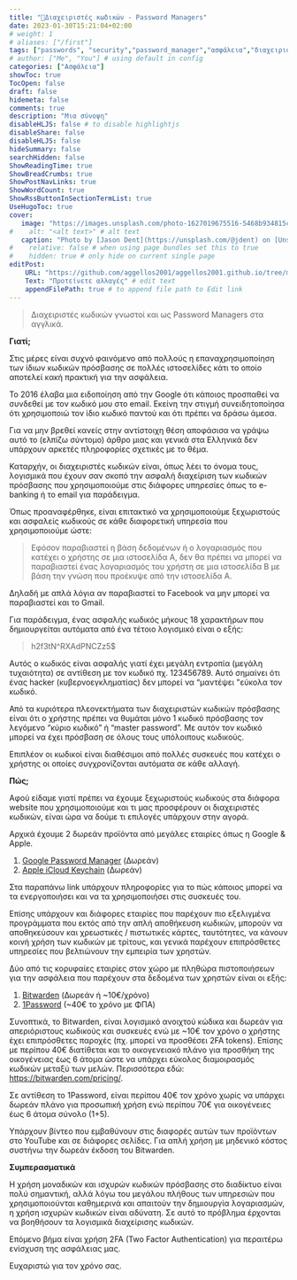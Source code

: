 ```yaml
---
title: "🔐Διαχειριστές κωδικών - Password Managers"
date: 2023-01-30T15:21:04+02:00
# weight: 1
# aliases: ["/first"]
tags: ["passwords", "security","password_manager","ασφάλεια","διαχειριστές κωδικών"]
# author: ["Me", "You"] # using default in config
categories: ["Ασφάλεια"]
showToc: true
TocOpen: false
draft: false
hidemeta: false
comments: true
description: "Μια σύνοψη"
disableHLJS: false # to disable highlightjs
disableShare: false
disableHLJS: false
hideSummary: false
searchHidden: false
ShowReadingTime: true
ShowBreadCrumbs: true
ShowPostNavLinks: true
ShowWordCount: true
ShowRssButtonInSectionTermList: true
UseHugoToc: true
cover:
   image: "https://images.unsplash.com/photo-1627019675516-5468b934815c?ixlib=rb-4.0.3&ixid=MnwxMjA3fDB8MHxwaG90by1wYWdlfHx8fGVufDB8fHx8&auto=format&fit=crop&w=605&q=80" # image path/url
#    alt: "<alt text>" # alt text
   caption: "Photo by [Jason Dent](https://unsplash.com/@jdent) on [Unsplash](https://unsplash.com/)" # display caption under cover
#    relative: false # when using page bundles set this to true
#    hidden: true # only hide on current single page
editPost:
    URL: "https://github.com/aggellos2001/aggellos2001.github.io/tree/main/content"
    Text: "Προτείνετε αλλαγές" # edit text
    appendFilePath: true # to append file path to Edit link
---
```

> Διαχειριστές κωδικών γνωστοί και ως Password Managers στα αγγλικά.

**Γιατί;**

Στις μέρες είναι συχνό φαινόμενο από πολλούς η επαναχρησιμοποίηση των ίδιων κωδικών πρόσβασης σε πολλές ιστοσελίδες κάτι το οποίο αποτελεί κακή πρακτική για την ασφάλεια.

Το 2016 έλαβα μια ειδοποίηση από την Google ότι κάποιος προσπαθεί να συνδεθεί με τον κωδικό μου στο email. Εκείνη την στιγμή συνειδητοποίησα ότι χρησιμοποιώ τον ίδιο κωδικό παντού και ότι πρέπει να δράσω άμεσα.

Για να μην βρεθεί κανείς στην αντίστοιχη θέση αποφάσισα να γράψω αυτό το (ελπίζω σύντομο) άρθρο μιας και γενικά στα Ελληνικά δεν υπάρχουν αρκετές πληροφορίες σχετικές με το θέμα.

Καταρχήν, οι διαχειριστές κωδικών είναι, όπως λέει το όνομα τους, λογισμικά που έχουν σαν σκοπό την ασφαλή διαχείριση των κωδικών πρόσβασης που χρησιμοποιούμε στις διάφορες υπηρεσίες όπως το e-banking ή το email για παράδειγμα.

Όπως προαναφέρθηκε, είναι επιτακτικό να χρησιμοποιούμε ξεχωριστούς και ασφαλείς κωδικούς σε κάθε διαφορετική υπηρεσία που χρησιμοποιούμε ώστε:

>Εφόσον παραβιαστεί η βάση δεδομένων ή ο λογαριασμός που κατέχει ο χρήστης σε μια ιστοσελίδα Α, δεν θα πρέπει να μπορεί να παραβιαστεί ένας λογαριασμός του χρήστη σε μια ιστοσελίδα Β με βάση την γνώση που προέκυψε από την ιστοσελίδα Α.

Δηλαδή με απλά λόγια αν παραβιαστεί το Facebook να μην μπορεί να παραβιαστεί και το Gmail.

Για παράδειγμα, ένας ασφαλής κωδικός μήκους 18 χαρακτήρων που δημιουργείται αυτόματα από ένα τέτοιο λογισμικό είναι ο εξής:

>h2f3tN^RXAdPNCZz5$

Αυτός ο κωδικός είναι ασφαλής γιατί έχει μεγάλη εντροπία (μεγάλη τυχαιότητα) σε αντίθεση με τον κωδικό πχ. 123456789. Αυτό σημαίνει ότι ένας hacker (κυβερνοεγκληματίας) δεν μπορεί να “μαντέψει "εύκολα τον κωδικό.

Από τα κυριότερα πλεονεκτήματα των διαχειριστών κωδικών πρόσβασης είναι ότι ο χρήστης πρέπει να θυμάται μόνο 1 κωδικό πρόσβασης τον λεγόμενο “κύριο κωδικό” ή “master password”. Με αυτόν τον κωδικό μπορεί να έχει πρόσβαση σε όλους τους υπόλοιπους κωδικούς.

Επιπλέον οι κωδικοί είναι διαθέσιμοι από πολλές συσκευές που κατέχει ο χρήστης οι οποίες συγχρονίζονται αυτόματα σε κάθε αλλαγή.

**Πώς;**

Αφού είδαμε γιατί πρέπει να έχουμε ξεχωριστούς κωδικούς στα διάφορα website που χρησιμοποιούμε και τι μας προσφέρουν οι διαχειριστές κωδικών, είναι ώρα να δούμε τι επιλογές υπάρχουν στην αγορά.

Αρχικά έχουμε 2 δωρεάν προϊόντα από μεγάλες εταιρίες όπως η Google & Apple.

1. [Google Password Manager](https://support.google.com/accounts/answer/6197437) (Δωρεάν)
2. [Apple iCloud Keychain](https://support.apple.com/el-gr/HT204085) (Δωρεάν)

Στα παραπάνω link υπάρχουν πληροφορίες για το πώς κάποιος μπορεί να τα ενεργοποιήσει και να τα χρησιμοποιήσει στις συσκευές του.

Επίσης υπάρχουν και διάφορες εταιρίες που παρέχουν πιο εξελιγμένα προγράμματα που εκτός από την απλή αποθήκευση κωδικών, μπορούν να αποθηκεύσουν και χρεωστικές / πιστωτικές κάρτες, ταυτότητες, να κάνουν κοινή χρήση των κωδικών με τρίτους, και γενικά παρέχουν επιπρόσθετες υπηρεσίες που βελτιώνουν την εμπειρία των χρηστών.

Δύο από τις κορυφαίες εταιρίες στον χώρο με πληθώρα πιστοποιήσεων για την ασφάλεια που παρέχουν στα δεδομένα των χρηστών είναι οι εξής:

1. [Bitwarden](https://bitwarden.com/) (Δωρεάν ή ~10€/χρόνο)
2. [1Password](https://1password.eu/) (~40€ το χρόνο με ΦΠΑ)

Συνοπτικά, το Bitwarden, είναι λογισμικό ανοιχτού κώδικα και δωρεάν για απεριόριστους κωδικούς και συσκευές ενώ με ~10€ τον χρόνο ο χρήστης έχει επιπρόσθετες παροχές (πχ. μπορεί να προσθέσει 2FA tokens). Επίσης με περίπου 40€ διατίθεται και το οικογενειακό πλάνο για προσθήκη της οικογένειας έως 6 άτομα ώστε να υπάρχει εύκολος διαμοιρασμός κωδικών μεταξύ των μελών. Περισσότερα εδώ: https://bitwarden.com/pricing/.

Σε αντίθεση το 1Password, είναι περίπου 40€ τον χρόνο χωρίς να υπάρχει δωρεάν πλάνο για προσωπική χρήση ενώ περίπου 70€ για οικογένειες έως 6 άτομα σύνολο (1+5).

Υπάρχουν βίντεο που εμβαθύνουν στις διαφορές αυτών των προϊόντων στο YouTube και σε διάφορες σελίδες. Για απλή χρήση με μηδενικό κόστος συστήνω την δωρεάν έκδοση του Bitwarden.

**Συμπερασματικά**

Η χρήση μοναδικών και ισχυρών κωδικών πρόσβασης στο διαδίκτυο είναι πολύ σημαντική, αλλά λόγω του μεγάλου πλήθους των υπηρεσιών που χρησιμοποιούνται καθημερινά και απαιτούν την δημιουργία λογαριασμών, η χρήση ισχυρών κωδικών είναι αδύνατη. Σε αυτό το πρόβλημα έρχονται να βοηθήσουν τα λογισμικά διαχείρισης κωδικών.

Επόμενο βήμα είναι χρήση 2FA (Two Factor Authentication) για περαιτέρω ενίσχυση της ασφάλειας μας.

Ευχαριστώ για τον χρόνο σας.
